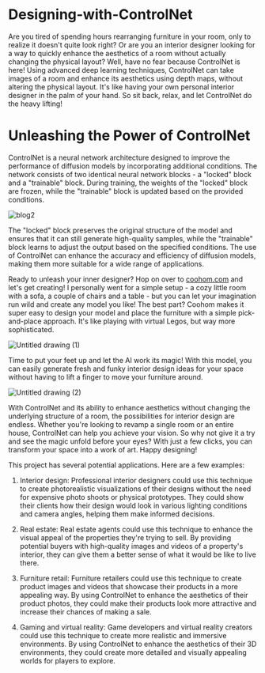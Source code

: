 # Designing-with-ControlNet

Are you tired of spending hours rearranging furniture in your room, only to realize it doesn't quite look right? Or are you an interior designer looking for a way to quickly enhance the aesthetics of a room without actually changing the physical layout? Well, have no fear because ControlNet is here! Using advanced deep learning techniques, ControlNet can take images of a room and enhance its aesthetics using depth maps, without altering the physical layout. It's like having your own personal interior designer in the palm of your hand. So sit back, relax, and let ControlNet do the heavy lifting!

# Unleashing the Power of ControlNet

ControlNet is a neural network architecture designed to improve the performance of diffusion models by incorporating additional conditions. The network consists of two identical neural network blocks - a "locked" block and a "trainable" block. During training, the weights of the "locked" block are frozen, while the "trainable" block is updated based on the provided conditions.


![blog2](https://user-images.githubusercontent.com/88194731/234560498-19a4e12d-02d1-4386-b014-7ce8a5b8ba62.PNG)


The "locked" block preserves the original structure of the model and ensures that it can still generate high-quality samples, while the "trainable" block learns to adjust the output based on the specified conditions. The use of ControlNet can enhance the accuracy and efficiency of diffusion models, making them more suitable for a wide range of applications.

Ready to unleash your inner designer? Hop on over to [coohom.com](https://www.coohom.com/) and let's get creating! I personally went for a simple setup - a cozy little room with a sofa, a couple of chairs and a table - but you can let your imagination run wild and create any model you like! The best part? Coohom makes it super easy to design your model and place the furniture with a simple pick-and-place approach. It's like playing with virtual Legos, but way more sophisticated.

![Untitled drawing (1)](https://user-images.githubusercontent.com/88194731/234533376-5448cb5e-12bb-4c29-89a3-373c065ca4ab.jpg)

Time to put your feet up and let the AI work its magic! With this model, you can easily generate fresh and funky interior design ideas for your space without having to lift a finger to move your furniture around.

![Untitled drawing (2)](https://user-images.githubusercontent.com/88194731/234559846-3b66b709-c774-4e4b-b647-75dd84baa20d.jpg)

With ControlNet and its ability to enhance aesthetics without changing the underlying structure of a room, the possibilities for interior design are endless. Whether you're looking to revamp a single room or an entire house, ControlNet can help you achieve your vision. So why not give it a try and see the magic unfold before your eyes? With just a few clicks, you can transform your space into a work of art. Happy designing!

This project has several potential applications. Here are a few examples:

1. Interior design: Professional interior designers could use this technique to create photorealistic visualizations of their designs without the need for expensive photo shoots or physical prototypes. They could show their clients how their design would look in various lighting conditions and camera angles, helping them make informed decisions.

2. Real estate: Real estate agents could use this technique to enhance the visual appeal of the properties they're trying to sell. By providing potential buyers with high-quality images and videos of a property's interior, they can give them a better sense of what it would be like to live there.

3. Furniture retail: Furniture retailers could use this technique to create product images and videos that showcase their products in a more appealing way. By using ControlNet to enhance the aesthetics of their product photos, they could make their products look more attractive and increase their chances of making a sale.

4. Gaming and virtual reality: Game developers and virtual reality creators could use this technique to create more realistic and immersive environments. By using ControlNet to enhance the aesthetics of their 3D environments, they could create more detailed and visually appealing worlds for players to explore.
